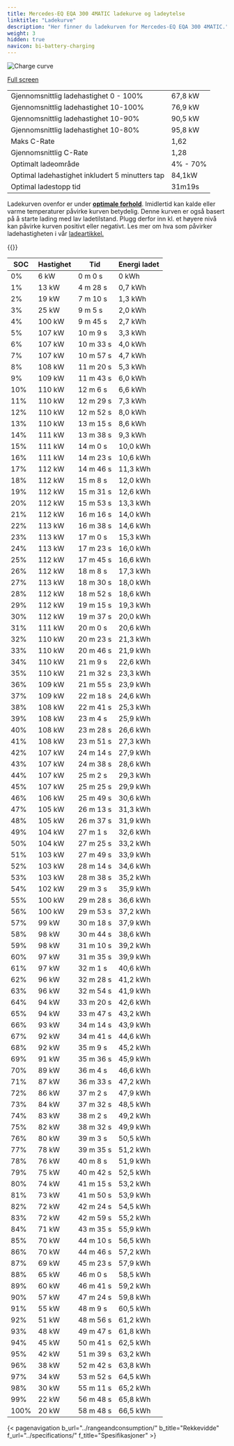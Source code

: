 ```yaml
---
title: Mercedes-EQ EQA 300 4MATIC ladekurve og ladeytelse
linktitle: "Ladekurve"
description: "Her finner du ladekurven for Mercedes-EQ EQA 300 4MATIC."
weight: 3
hidden: true
navicon: bi-battery-charging
---
```

<!-- markdownlint-disable MD033 -->
<img src="/images/models/mercedes/eqa/eqa_300_4matic/chargingcurve.svg" alt="Charge curve" class="img-fluid">

[Full screen](/images/models/mercedes/eqa/eqa_300_4matic/chargingcurve.svg)


<table class="table table-striped border">
<tbody>
<tr>
<td>Gjennomsnittlig ladehastighet 0 - 100%</td><td>67,8 kW</td>
</tr>
<tr>
<td>Gjennomsnittlig ladehastighet 10-100%</td><td>76,9 kW</td>
</tr>
<tr>
<td>Gjennomsnittlig ladehastighet 10-90%</td><td>90,5 kW</td>
</tr>
<tr>
<td>Gjennomsnittlig ladehastighet 10-80%</td><td>95,8 kW</td>
</tr>
<tr>
<td>Maks C-Rate</td><td>1,62</td>
</tr>
<tr>
<td>Gjennomsnittlig C-Rate</td><td>1,28</td>
</tr>
<tr>
<td>Optimalt ladeområde</td><td>4% - 70%</td>
</tr>
<tr>
<td>Optimal ladehastighet inkludert 5 minutters tap</td><td>84,1kW</td>
</tr>
<tr>
<td>Optimal ladestopp tid</td><td>31m19s</td>
</tr>
</tbody>
</table>


Ladekurven ovenfor er under **[optimale forhold](../../../../../technology/battery/charging/#temperatur)**. Imidlertid kan kalde eller varme temperaturer påvirke kurven betydelig. Denne kurven er også basert på å starte lading med lav ladetilstand. Plugg derfor inn kl. et høyere nivå kan påvirke kurven positivt eller negativt. Les mer om hva som påvirker ladehastigheten i vår [ladeartikkel.](../../../../../technology/battery/charging/)


{{<evkxdisplayaddarticle />}}
<table class="table table-striped border">
<thead>
<tr><th>SOC</th><th>Hastighet</th><th>Tid</th><th>Energi ladet</th></tr>
</thead>
<tbody>
<tr>
<td>0%</td><td>6 kW</td><td> 0 m 0 s </td><td>0 kWh </td>
</tr>
<tr>
<td>1%</td><td>13 kW</td><td> 4 m 28 s </td><td>0,7 kWh </td>
</tr>
<tr>
<td>2%</td><td>19 kW</td><td> 7 m 10 s </td><td>1,3 kWh </td>
</tr>
<tr>
<td>3%</td><td>25 kW</td><td> 9 m 5 s </td><td>2,0 kWh </td>
</tr>
<tr>
<td>4%</td><td>100 kW</td><td> 9 m 45 s </td><td>2,7 kWh </td>
</tr>
<tr>
<td>5%</td><td>107 kW</td><td> 10 m 9 s </td><td>3,3 kWh </td>
</tr>
<tr>
<td>6%</td><td>107 kW</td><td> 10 m 33 s </td><td>4,0 kWh </td>
</tr>
<tr>
<td>7%</td><td>107 kW</td><td> 10 m 57 s </td><td>4,7 kWh </td>
</tr>
<tr>
<td>8%</td><td>108 kW</td><td> 11 m 20 s </td><td>5,3 kWh </td>
</tr>
<tr>
<td>9%</td><td>109 kW</td><td> 11 m 43 s </td><td>6,0 kWh </td>
</tr>
<tr>
<td>10%</td><td>110 kW</td><td> 12 m 6 s </td><td>6,6 kWh </td>
</tr>
<tr>
<td>11%</td><td>110 kW</td><td> 12 m 29 s </td><td>7,3 kWh </td>
</tr>
<tr>
<td>12%</td><td>110 kW</td><td> 12 m 52 s </td><td>8,0 kWh </td>
</tr>
<tr>
<td>13%</td><td>110 kW</td><td> 13 m 15 s </td><td>8,6 kWh </td>
</tr>
<tr>
<td>14%</td><td>111 kW</td><td> 13 m 38 s </td><td>9,3 kWh </td>
</tr>
<tr>
<td>15%</td><td>111 kW</td><td> 14 m 0 s </td><td>10,0 kWh </td>
</tr>
<tr>
<td>16%</td><td>111 kW</td><td> 14 m 23 s </td><td>10,6 kWh </td>
</tr>
<tr>
<td>17%</td><td>112 kW</td><td> 14 m 46 s </td><td>11,3 kWh </td>
</tr>
<tr>
<td>18%</td><td>112 kW</td><td> 15 m 8 s </td><td>12,0 kWh </td>
</tr>
<tr>
<td>19%</td><td>112 kW</td><td> 15 m 31 s </td><td>12,6 kWh </td>
</tr>
<tr>
<td>20%</td><td>112 kW</td><td> 15 m 53 s </td><td>13,3 kWh </td>
</tr>
<tr>
<td>21%</td><td>112 kW</td><td> 16 m 16 s </td><td>14,0 kWh </td>
</tr>
<tr>
<td>22%</td><td>113 kW</td><td> 16 m 38 s </td><td>14,6 kWh </td>
</tr>
<tr>
<td>23%</td><td>113 kW</td><td> 17 m 0 s </td><td>15,3 kWh </td>
</tr>
<tr>
<td>24%</td><td>113 kW</td><td> 17 m 23 s </td><td>16,0 kWh </td>
</tr>
<tr>
<td>25%</td><td>112 kW</td><td> 17 m 45 s </td><td>16,6 kWh </td>
</tr>
<tr>
<td>26%</td><td>112 kW</td><td> 18 m 8 s </td><td>17,3 kWh </td>
</tr>
<tr>
<td>27%</td><td>113 kW</td><td> 18 m 30 s </td><td>18,0 kWh </td>
</tr>
<tr>
<td>28%</td><td>112 kW</td><td> 18 m 52 s </td><td>18,6 kWh </td>
</tr>
<tr>
<td>29%</td><td>112 kW</td><td> 19 m 15 s </td><td>19,3 kWh </td>
</tr>
<tr>
<td>30%</td><td>112 kW</td><td> 19 m 37 s </td><td>20,0 kWh </td>
</tr>
<tr>
<td>31%</td><td>111 kW</td><td> 20 m 0 s </td><td>20,6 kWh </td>
</tr>
<tr>
<td>32%</td><td>110 kW</td><td> 20 m 23 s </td><td>21,3 kWh </td>
</tr>
<tr>
<td>33%</td><td>110 kW</td><td> 20 m 46 s </td><td>21,9 kWh </td>
</tr>
<tr>
<td>34%</td><td>110 kW</td><td> 21 m 9 s </td><td>22,6 kWh </td>
</tr>
<tr>
<td>35%</td><td>110 kW</td><td> 21 m 32 s </td><td>23,3 kWh </td>
</tr>
<tr>
<td>36%</td><td>109 kW</td><td> 21 m 55 s </td><td>23,9 kWh </td>
</tr>
<tr>
<td>37%</td><td>109 kW</td><td> 22 m 18 s </td><td>24,6 kWh </td>
</tr>
<tr>
<td>38%</td><td>108 kW</td><td> 22 m 41 s </td><td>25,3 kWh </td>
</tr>
<tr>
<td>39%</td><td>108 kW</td><td> 23 m 4 s </td><td>25,9 kWh </td>
</tr>
<tr>
<td>40%</td><td>108 kW</td><td> 23 m 28 s </td><td>26,6 kWh </td>
</tr>
<tr>
<td>41%</td><td>108 kW</td><td> 23 m 51 s </td><td>27,3 kWh </td>
</tr>
<tr>
<td>42%</td><td>107 kW</td><td> 24 m 14 s </td><td>27,9 kWh </td>
</tr>
<tr>
<td>43%</td><td>107 kW</td><td> 24 m 38 s </td><td>28,6 kWh </td>
</tr>
<tr>
<td>44%</td><td>107 kW</td><td> 25 m 2 s </td><td>29,3 kWh </td>
</tr>
<tr>
<td>45%</td><td>107 kW</td><td> 25 m 25 s </td><td>29,9 kWh </td>
</tr>
<tr>
<td>46%</td><td>106 kW</td><td> 25 m 49 s </td><td>30,6 kWh </td>
</tr>
<tr>
<td>47%</td><td>105 kW</td><td> 26 m 13 s </td><td>31,3 kWh </td>
</tr>
<tr>
<td>48%</td><td>105 kW</td><td> 26 m 37 s </td><td>31,9 kWh </td>
</tr>
<tr>
<td>49%</td><td>104 kW</td><td> 27 m 1 s </td><td>32,6 kWh </td>
</tr>
<tr>
<td>50%</td><td>104 kW</td><td> 27 m 25 s </td><td>33,2 kWh </td>
</tr>
<tr>
<td>51%</td><td>103 kW</td><td> 27 m 49 s </td><td>33,9 kWh </td>
</tr>
<tr>
<td>52%</td><td>103 kW</td><td> 28 m 14 s </td><td>34,6 kWh </td>
</tr>
<tr>
<td>53%</td><td>103 kW</td><td> 28 m 38 s </td><td>35,2 kWh </td>
</tr>
<tr>
<td>54%</td><td>102 kW</td><td> 29 m 3 s </td><td>35,9 kWh </td>
</tr>
<tr>
<td>55%</td><td>100 kW</td><td> 29 m 28 s </td><td>36,6 kWh </td>
</tr>
<tr>
<td>56%</td><td>100 kW</td><td> 29 m 53 s </td><td>37,2 kWh </td>
</tr>
<tr>
<td>57%</td><td>99 kW</td><td> 30 m 18 s </td><td>37,9 kWh </td>
</tr>
<tr>
<td>58%</td><td>98 kW</td><td> 30 m 44 s </td><td>38,6 kWh </td>
</tr>
<tr>
<td>59%</td><td>98 kW</td><td> 31 m 10 s </td><td>39,2 kWh </td>
</tr>
<tr>
<td>60%</td><td>97 kW</td><td> 31 m 35 s </td><td>39,9 kWh </td>
</tr>
<tr>
<td>61%</td><td>97 kW</td><td> 32 m 1 s </td><td>40,6 kWh </td>
</tr>
<tr>
<td>62%</td><td>96 kW</td><td> 32 m 28 s </td><td>41,2 kWh </td>
</tr>
<tr>
<td>63%</td><td>96 kW</td><td> 32 m 54 s </td><td>41,9 kWh </td>
</tr>
<tr>
<td>64%</td><td>94 kW</td><td> 33 m 20 s </td><td>42,6 kWh </td>
</tr>
<tr>
<td>65%</td><td>94 kW</td><td> 33 m 47 s </td><td>43,2 kWh </td>
</tr>
<tr>
<td>66%</td><td>93 kW</td><td> 34 m 14 s </td><td>43,9 kWh </td>
</tr>
<tr>
<td>67%</td><td>92 kW</td><td> 34 m 41 s </td><td>44,6 kWh </td>
</tr>
<tr>
<td>68%</td><td>92 kW</td><td> 35 m 9 s </td><td>45,2 kWh </td>
</tr>
<tr>
<td>69%</td><td>91 kW</td><td> 35 m 36 s </td><td>45,9 kWh </td>
</tr>
<tr>
<td>70%</td><td>89 kW</td><td> 36 m 4 s </td><td>46,6 kWh </td>
</tr>
<tr>
<td>71%</td><td>87 kW</td><td> 36 m 33 s </td><td>47,2 kWh </td>
</tr>
<tr>
<td>72%</td><td>86 kW</td><td> 37 m 2 s </td><td>47,9 kWh </td>
</tr>
<tr>
<td>73%</td><td>84 kW</td><td> 37 m 32 s </td><td>48,5 kWh </td>
</tr>
<tr>
<td>74%</td><td>83 kW</td><td> 38 m 2 s </td><td>49,2 kWh </td>
</tr>
<tr>
<td>75%</td><td>82 kW</td><td> 38 m 32 s </td><td>49,9 kWh </td>
</tr>
<tr>
<td>76%</td><td>80 kW</td><td> 39 m 3 s </td><td>50,5 kWh </td>
</tr>
<tr>
<td>77%</td><td>78 kW</td><td> 39 m 35 s </td><td>51,2 kWh </td>
</tr>
<tr>
<td>78%</td><td>76 kW</td><td> 40 m 8 s </td><td>51,9 kWh </td>
</tr>
<tr>
<td>79%</td><td>75 kW</td><td> 40 m 42 s </td><td>52,5 kWh </td>
</tr>
<tr>
<td>80%</td><td>74 kW</td><td> 41 m 15 s </td><td>53,2 kWh </td>
</tr>
<tr>
<td>81%</td><td>73 kW</td><td> 41 m 50 s </td><td>53,9 kWh </td>
</tr>
<tr>
<td>82%</td><td>72 kW</td><td> 42 m 24 s </td><td>54,5 kWh </td>
</tr>
<tr>
<td>83%</td><td>72 kW</td><td> 42 m 59 s </td><td>55,2 kWh </td>
</tr>
<tr>
<td>84%</td><td>71 kW</td><td> 43 m 35 s </td><td>55,9 kWh </td>
</tr>
<tr>
<td>85%</td><td>70 kW</td><td> 44 m 10 s </td><td>56,5 kWh </td>
</tr>
<tr>
<td>86%</td><td>70 kW</td><td> 44 m 46 s </td><td>57,2 kWh </td>
</tr>
<tr>
<td>87%</td><td>69 kW</td><td> 45 m 23 s </td><td>57,9 kWh </td>
</tr>
<tr>
<td>88%</td><td>65 kW</td><td> 46 m 0 s </td><td>58,5 kWh </td>
</tr>
<tr>
<td>89%</td><td>60 kW</td><td> 46 m 41 s </td><td>59,2 kWh </td>
</tr>
<tr>
<td>90%</td><td>57 kW</td><td> 47 m 24 s </td><td>59,8 kWh </td>
</tr>
<tr>
<td>91%</td><td>55 kW</td><td> 48 m 9 s </td><td>60,5 kWh </td>
</tr>
<tr>
<td>92%</td><td>51 kW</td><td> 48 m 56 s </td><td>61,2 kWh </td>
</tr>
<tr>
<td>93%</td><td>48 kW</td><td> 49 m 47 s </td><td>61,8 kWh </td>
</tr>
<tr>
<td>94%</td><td>45 kW</td><td> 50 m 41 s </td><td>62,5 kWh </td>
</tr>
<tr>
<td>95%</td><td>42 kW</td><td> 51 m 39 s </td><td>63,2 kWh </td>
</tr>
<tr>
<td>96%</td><td>38 kW</td><td> 52 m 42 s </td><td>63,8 kWh </td>
</tr>
<tr>
<td>97%</td><td>34 kW</td><td> 53 m 52 s </td><td>64,5 kWh </td>
</tr>
<tr>
<td>98%</td><td>30 kW</td><td> 55 m 11 s </td><td>65,2 kWh </td>
</tr>
<tr>
<td>99%</td><td>22 kW</td><td> 56 m 48 s </td><td>65,8 kWh </td>
</tr>
<tr>
<td>100%</td><td>20 kW</td><td> 58 m 48 s </td><td>66,5 kWh </td>
</tr>
</tbody>
</table>


{< pagenavigation b_url="../rangeandconsumption/" b_title="Rekkevidde" f_url="../specifications/" f_title="Spesifikasjoner" >}
